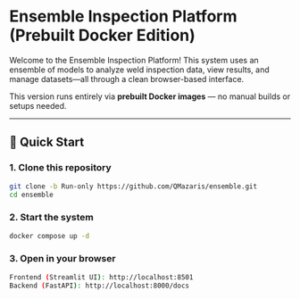 # Ensemble Inspection Platform (Prebuilt Docker Edition)

Welcome to the Ensemble Inspection Platform! This system uses an ensemble of models to analyze weld inspection data, view results, and manage datasets—all through a clean browser-based interface.

This version runs entirely via **prebuilt Docker images** — no manual builds or setups needed.

---

## 🚀 Quick Start

### 1. Clone this repository

```bash
git clone -b Run-only https://github.com/QMazaris/ensemble.git
cd ensemble
```

### 2. Start the system
```bash
docker compose up -d
```

### 3. Open in your browser
```bash
Frontend (Streamlit UI): http://localhost:8501
Backend (FastAPI): http://localhost:8000/docs
```

